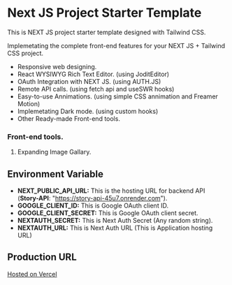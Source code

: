 # Next JS Project Starter Template

This is NEXT JS project starter template designed with Tailwind CSS.

Implemetating the complete front-end features for your NEXT JS + Tailwind CSS project.

-   Responsive web designing.
-   React WYSIWYG Rich Text Editor. (using JoditEditor)
-   OAuth Integration with NEXT JS. (using AUTH.JS)
-   Remote API calls. (using fetch api and useSWR hooks)
-   Easy-to-use Annimations. (using simple CSS annimation and Freamer Motion)
-   Implemetating Dark mode. (using custom hooks)
-   Other Ready-made Front-end tools.

### Front-end tools.

1. Expanding Image Gallary.

## Environment Variable

-   **NEXT_PUBLIC_API_URL:** This is the hosting URL for backend API (**Story-API**: "https://story-api-45u7.onrender.com").
-   **GOOGLE_CLIENT_ID:** This is Google OAuth client ID.
-   **GOOGLE_CLIENT_SECRET:** This is Google OAuth client secret.
-   **NEXTAUTH_SECRET:** This is Next Auth Secret (Any random string).
-   **NEXTAUTH_URL:** This is Next Auth URL (This is Application hosting URL)

## Production URL

[Hosted on Vercel](https://next-tailwind-ebon.vercel.app)
